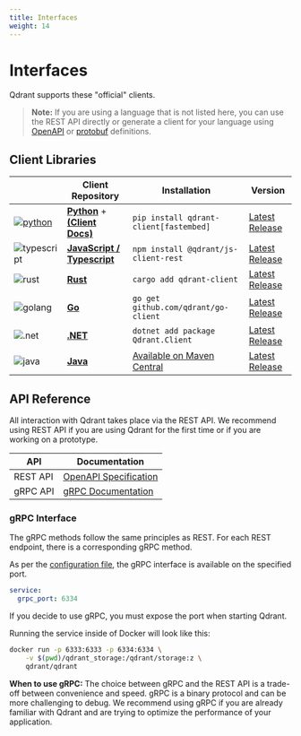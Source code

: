 ```yaml
---
title: Interfaces
weight: 14
---
```


# Interfaces

Qdrant supports these "official" clients. 

> **Note:** If you are using a language that is not listed here, you can use the REST API directly or generate a client for your language 
using [OpenAPI](https://github.com/qdrant/qdrant/blob/master/docs/redoc/master/openapi.json)
or [protobuf](https://github.com/qdrant/qdrant/tree/master/lib/api/src/grpc/proto) definitions. 

## Client Libraries
||Client Repository|Installation|Version|
|-|-|-|-|
|[![python](/docs/misc/python.webp)](https://python-client.qdrant.tech/)|**[Python](https://github.com/qdrant/qdrant-client)** + **[(Client Docs)](https://python-client.qdrant.tech/)**|`pip install qdrant-client[fastembed]`|[Latest Release](https://github.com/qdrant/qdrant-client/releases)|
|![typescript](/docs/misc/ts.webp)|**[JavaScript / Typescript](https://github.com/qdrant/qdrant-js)**|`npm install @qdrant/js-client-rest`|[Latest Release](https://github.com/qdrant/qdrant-js/releases)|
|![rust](/docs/misc/rust.webp)|**[Rust](https://github.com/qdrant/rust-client)**|`cargo add qdrant-client`|[Latest Release](https://github.com/qdrant/rust-client/releases)|
|![golang](/docs/misc/go.webp)|**[Go](https://github.com/qdrant/go-client)**|`go get github.com/qdrant/go-client`|[Latest Release](https://github.com/qdrant/go-client)|
|![.net](/docs/misc/dotnet.webp)|**[.NET](https://github.com/qdrant/qdrant-dotnet)**|`dotnet add package Qdrant.Client`|[Latest Release](https://github.com/qdrant/qdrant-dotnet/releases)|
|![java](/docs/misc/java.webp)|**[Java](https://github.com/qdrant/java-client)**|[Available on Maven Central](https://central.sonatype.com/artifact/io.qdrant/client)|[Latest Release](https://github.com/qdrant/java-client/releases)|


## API Reference

All interaction with Qdrant takes place via the REST API. We recommend using REST API if you are using Qdrant for the first time or if you are working on a prototype.

|API|Documentation|
|-|-|
| REST API |[OpenAPI Specification](https://qdrant.github.io/qdrant/redoc/index.html)|
| gRPC API| [gRPC Documentation](https://github.com/qdrant/qdrant/blob/master/docs/grpc/docs.md)|

### gRPC Interface

The gRPC methods follow the same principles as REST. For each REST endpoint, there is a corresponding gRPC method.

As per the [configuration file](https://github.com/qdrant/qdrant/blob/master/config/config.yaml), the gRPC interface is available on the specified port.

```yaml
service:
  grpc_port: 6334
```
<aside role="status">If you decide to use gRPC, you must expose the port when starting Qdrant.</aside>
 
Running the service inside of Docker will look like this:

```bash
docker run -p 6333:6333 -p 6334:6334 \
    -v $(pwd)/qdrant_storage:/qdrant/storage:z \
    qdrant/qdrant
```

**When to use gRPC:** The choice between gRPC and the REST API is a trade-off between convenience and speed. gRPC is a binary protocol and can be more challenging to debug. We recommend using gRPC if you are already familiar with Qdrant and are trying to optimize the performance of your application.




